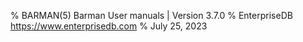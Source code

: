 % BARMAN(5) Barman User manuals | Version 3.7.0
% EnterpriseDB <https://www.enterprisedb.com>
% July 25, 2023
